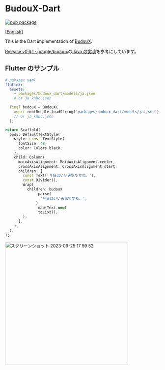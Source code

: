 # BudouX-Dart

[![pub package](https://img.shields.io/pub/v/budoux_dart.svg?label=budoux_dart&color=blue)](https://pub.dartlang.org/packages/budoux_dart)

[[English](README.md)]

This is the Dart implementation of [BudouX](https://github.com/google/budoux).

[Release v0\.6\.1 · google/budoux](https://github.com/google/budoux/releases/tag/v0.6.1)の[Java の実装](https://github.com/google/budoux/blob/v0.6.1/java/src/main/java/com/google/budoux/Parser.java)を参考にしています。

## Flutter のサンプル

```yaml
# pubspec.yaml
flutter:
  assets:
    - packages/budoux_dart/models/ja.json
    # or ja_knbc.json
```

```dart
  final budouX = BudouX(
    await rootBundle.loadString('packages/budoux_dart/models/ja.json'),
    // or ja_knbc.json
  );
```

```dart
return Scaffold(
  body: DefaultTextStyle(
    style: const TextStyle(
      fontSize: 48,
      color: Colors.black,
    ),
    child: Column(
      mainAxisAlignment: MainAxisAlignment.center,
      crossAxisAlignment: CrossAxisAlignment.start,
      children: [
        const Text('今日はいい天気ですね。'),
        const Divider(),
        Wrap(
          children: budouX
              .parse(
                '今日はいい天気ですね。',
              )
              .map(Text.new)
              .toList(),
        ),
      ],
    ),
  ),
);
```

<img width="400" alt="スクリーンショット 2023-09-25 17 59 52" src="https://github.com/KoheiKanagu/budoux-dart/assets/6175794/3497a032-b95e-43e6-9d06-3bb9befa376e">
